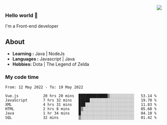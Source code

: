 <img align='right' src="https://github-readme-stats.vercel.app/api?username=jumodada&show_icons=true&theme=vue">

### Hello world 👋

I'm a Front-end developer 
    
## About
-  **Learning :** Java | NodeJs
-  **Languages :** Javascript | Java
-  **Hobbies:** Dota | The Legend of Zelda

### My code time

<!--START_SECTION:waka-->

```text
From: 12 May 2022 - To: 19 May 2022

Vue.js           20 hrs 20 mins  █████████████▒░░░░░░░░░░░   53.14 %
JavaScript       7 hrs 32 mins   █████░░░░░░░░░░░░░░░░░░░░   19.70 %
XML              4 hrs 31 mins   ███░░░░░░░░░░░░░░░░░░░░░░   11.83 %
HTML             2 hrs 8 mins    █▒░░░░░░░░░░░░░░░░░░░░░░░   05.60 %
Java             1 hr 34 mins    █░░░░░░░░░░░░░░░░░░░░░░░░   04.10 %
SQL              32 mins         ▒░░░░░░░░░░░░░░░░░░░░░░░░   01.42 %
```

<!--END_SECTION:waka-->
